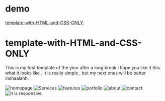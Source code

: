 # demo
[template-with-HTML-and-CSS-ONLY](https://yousri-meftah.github.io/test/).
# template-with-HTML-and-CSS-ONLY
This is my first template of the year after a long break i hope you like it
this what it looks like .
It is really simple , but my next ones will be better inshaalahh. 

![homepage](https://user-images.githubusercontent.com/97671021/216183384-ed3ba34d-aae5-47ea-86b9-6d8ad09f3692.PNG)
![Services](https://user-images.githubusercontent.com/97671021/216184115-ed70271a-95b9-4cb7-868a-d74f9a763f22.PNG)
![features](https://user-images.githubusercontent.com/97671021/216183899-0d821b22-87ae-49ca-8228-c9e37875ab96.PNG)
![porfolio](https://user-images.githubusercontent.com/97671021/216184336-af7e69ed-acbb-432a-99f0-1a4d353655d3.PNG)
![about](https://user-images.githubusercontent.com/97671021/216183871-46b755ca-3205-489e-831f-c58b6800c6cc.PNG)
![contact](https://user-images.githubusercontent.com/97671021/216183893-c08f1403-7742-41a4-a5d5-cef73bf1982a.PNG)
![It is responsive](https://user-images.githubusercontent.com/97671021/216183912-ab1322e1-b540-4c00-a461-6fc7253fbcc7.PNG)

